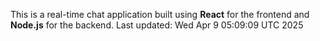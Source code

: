 This is a real-time chat application built using **React** for the frontend and **Node.js** for the backend.
Last updated: Wed Apr  9 05:09:09 UTC 2025
